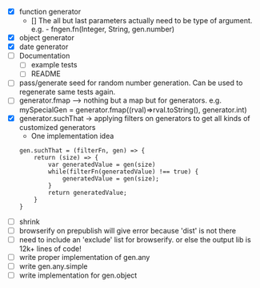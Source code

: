 - [X] function generator
    - [] The all but last parameters actually need to be type of argument. e.g. - fngen.fn(Integer, String, gen.number)
- [X] object generator
- [X] date generator
- [ ] Documentation
    - [ ] example tests
    - [ ] README
- [ ] pass/generate seed for random number generation. Can be used to regenerate same tests again.
- [ ] generator.fmap --> nothing but a map but for generators. e.g. mySpecialGen = generator.fmap((rval)=>rval.toString(), generator.int)
- [X] generator.suchThat -> applying filters on generators to get all kinds of customized generators
    - One implementation idea
    ```
    gen.suchThat = (filterFn, gen) => {
        return (size) => {
            var generatedValue = gen(size)
            while(filterFn(generatedValue) !== true) {
                generatedValue = gen(size);
            }
            return generatedValue;
        }
    }
    ```
- [ ] shrink
- [ ] browserify on prepublish will give error because 'dist' is not there
- [ ] need to include an 'exclude' list for browserify. or else the output lib is 12k+ lines of code!
- [ ] write proper implementation of gen.any
- [ ] write gen.any.simple
- [ ] write implementation for gen.object